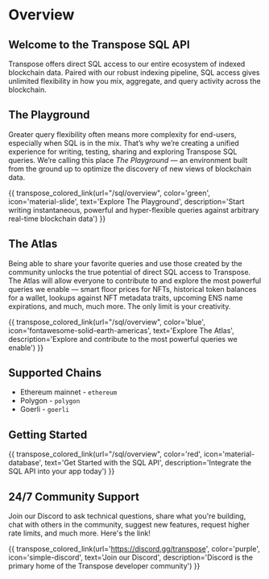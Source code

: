 # Overview

## Welcome to the Transpose SQL API
Transpose offers direct SQL access to our entire ecosystem of indexed blockchain data. Paired with our robust indexing pipeline, SQL access gives unlimited flexibility in how you mix, aggregate, and query activity across the blockchain. 

## The Playground
Greater query flexibility often means more complexity for end-users, especially when SQL is in the mix. That’s why we’re creating a unified experience for writing, testing, sharing and exploring Transpose SQL queries. We’re calling this place *The Playground* — an environment built from the ground up to optimize the discovery of new views of blockchain data.

{{ transpose_colored_link(url="/sql/overview", color='green', icon='material-slide', text='Explore The Playground', description='Start writing instantaneous, powerful and hyper-flexible queries against arbitrary real-time blockchain data') }}

## The Atlas
Being able to share your favorite queries and use those created by the community unlocks the true potential of direct SQL access to Transpose. The Atlas will allow everyone to contribute to and explore the most powerful queries we enable — smart floor prices for NFTs, historical token balances for a wallet, lookups against NFT metadata traits, upcoming ENS name expirations, and much, much more. The only limit is your creativity.

{{ transpose_colored_link(url="/sql/overview", color='blue', icon='fontawesome-solid-earth-americas', text='Explore The Atlas', description='Explore and contribute to the most powerful queries we enable') }}

## Supported Chains
* Ethereum mainnet - `ethereum`
* Polygon - `polygon`
* Goerli - `goerli`

## Getting Started

{{ transpose_colored_link(url="/sql/overview", color='red', icon='material-database', text='Get Started with the SQL API', description='Integrate the SQL API into your app today') }}

## 24/7 Community Support
Join our Discord to ask technical questions, share what you're building, chat with others in the community, suggest new features, request higher rate limits, and much more. Here's the link!

{{ transpose_colored_link(url='https://discord.gg/transpose', color='purple', icon='simple-discord', text='Join our Discord', description='Discord is the primary home of the Transpose developer community') }}